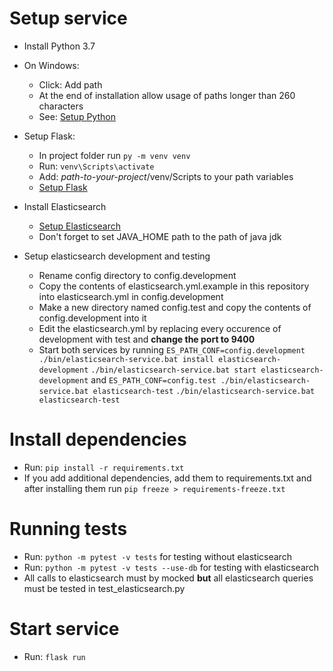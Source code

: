 # Setup service
- Install Python 3.7
- On Windows:
  - Click: Add path
  - At the end of installation allow usage of paths longer than 260 characters
  - See: [Setup Python](https://docs.python.org/3/using/windows.html)

- Setup Flask:
  - In project folder run `py -m venv venv`
  - Run: `venv\Scripts\activate`
  - Add: *path-to-your-project*/venv/Scripts to your path variables
  - [Setup Flask](http://flask.pocoo.org/docs/1.0/installation/)

- Install Elasticsearch
  - [Setup Elasticsearch](https://www.elastic.co/guide/en/elasticsearch/reference/current/install-elasticsearch.html)
  - Don't forget to set JAVA_HOME path to the path of java jdk

- Setup elasticsearch development and testing
  - Rename config directory to config.development
  - Copy the contents of elasticsearch.yml.example in this repository into elasticsearch.yml in config.development
  - Make a new directory named config.test and copy the contents of config.development into it
  - Edit the elasticsearch.yml by replacing every occurence of development with test and **change the port to 9400**
  - Start both services by running 
    `ES_PATH_CONF=config.development ./bin/elasticsearch-service.bat install elasticsearch-development`
    `./bin/elasticsearch-service.bat start elasticsearch-development`
    and 
    `ES_PATH_CONF=config.test ./bin/elasticsearch-service.bat elasticsearch-test`
    `./bin/elasticsearch-service.bat elasticsearch-test`

# Install dependencies  
- Run: `pip install -r requirements.txt`
- If you add additional dependencies, add them to requirements.txt
  and after installing them run `pip freeze > requirements-freeze.txt`

# Running tests
- Run: `python -m pytest -v tests` for testing without elasticsearch
- Run: `python -m pytest -v tests --use-db` for testing with elasticsearch
- All calls to elasticsearch must by mocked **but** all elasticsearch queries must be tested in test_elasticsearch.py

# Start service
- Run: `flask run`
